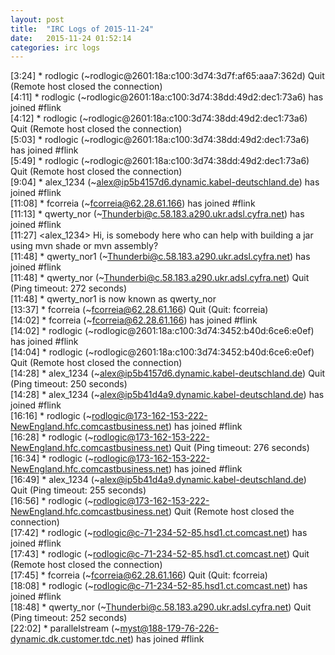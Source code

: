 ```yaml
---
layout: post
title:  "IRC Logs of 2015-11-24"
date:   2015-11-24 01:52:14
categories: irc logs
---
```

<span class="irc-date">[3:24]</span> <span class="irc-navy">* rodlogic (~rodlogic@2601:18a:c100:3d74:3d7f:af65:aaa7:362d) Quit (Remote host closed the connection)</span><br />
<span class="irc-date">[4:11]</span> <span class="irc-green">* rodlogic (~rodlogic@2601:18a:c100:3d74:38dd:49d2:dec1:73a6) has joined #flink</span><br />
<span class="irc-date">[4:12]</span> <span class="irc-navy">* rodlogic (~rodlogic@2601:18a:c100:3d74:38dd:49d2:dec1:73a6) Quit (Remote host closed the connection)</span><br />
<span class="irc-date">[5:03]</span> <span class="irc-green">* rodlogic (~rodlogic@2601:18a:c100:3d74:38dd:49d2:dec1:73a6) has joined #flink</span><br />
<span class="irc-date">[5:49]</span> <span class="irc-navy">* rodlogic (~rodlogic@2601:18a:c100:3d74:38dd:49d2:dec1:73a6) Quit (Remote host closed the connection)</span><br />
<span class="irc-date">[9:04]</span> <span class="irc-green">* alex_1234 (~alex@ip5b4157d6.dynamic.kabel-deutschland.de) has joined #flink</span><br />
<span class="irc-date">[11:08]</span> <span class="irc-green">* fcorreia (~fcorreia@62.28.61.166) has joined #flink</span><br />
<span class="irc-date">[11:13]</span> <span class="irc-green">* qwerty_nor (~Thunderbi@c.58.183.a290.ukr.adsl.cyfra.net) has joined #flink</span><br />
<span class="irc-date">[11:27]</span> <span class="irc-black">&lt;alex_1234&gt; Hi, is somebody here who can help with building a jar using mvn shade or mvn assembly?</span><br />
<span class="irc-date">[11:48]</span> <span class="irc-green">* qwerty_nor1 (~Thunderbi@c.58.183.a290.ukr.adsl.cyfra.net) has joined #flink</span><br />
<span class="irc-date">[11:48]</span> <span class="irc-navy">* qwerty_nor (~Thunderbi@c.58.183.a290.ukr.adsl.cyfra.net) Quit (Ping timeout: 272 seconds)</span><br />
<span class="irc-date">[11:48]</span> <span class="irc-green">* qwerty_nor1 is now known as qwerty_nor</span><br />
<span class="irc-date">[13:37]</span> <span class="irc-navy">* fcorreia (~fcorreia@62.28.61.166) Quit (Quit: fcorreia)</span><br />
<span class="irc-date">[14:02]</span> <span class="irc-green">* fcorreia (~fcorreia@62.28.61.166) has joined #flink</span><br />
<span class="irc-date">[14:02]</span> <span class="irc-green">* rodlogic (~rodlogic@2601:18a:c100:3d74:3452:b40d:6ce6:e0ef) has joined #flink</span><br />
<span class="irc-date">[14:04]</span> <span class="irc-navy">* rodlogic (~rodlogic@2601:18a:c100:3d74:3452:b40d:6ce6:e0ef) Quit (Remote host closed the connection)</span><br />
<span class="irc-date">[14:28]</span> <span class="irc-navy">* alex_1234 (~alex@ip5b4157d6.dynamic.kabel-deutschland.de) Quit (Ping timeout: 250 seconds)</span><br />
<span class="irc-date">[14:28]</span> <span class="irc-green">* alex_1234 (~alex@ip5b41d4a9.dynamic.kabel-deutschland.de) has joined #flink</span><br />
<span class="irc-date">[16:16]</span> <span class="irc-green">* rodlogic (~rodlogic@173-162-153-222-NewEngland.hfc.comcastbusiness.net) has joined #flink</span><br />
<span class="irc-date">[16:28]</span> <span class="irc-navy">* rodlogic (~rodlogic@173-162-153-222-NewEngland.hfc.comcastbusiness.net) Quit (Ping timeout: 276 seconds)</span><br />
<span class="irc-date">[16:34]</span> <span class="irc-green">* rodlogic (~rodlogic@173-162-153-222-NewEngland.hfc.comcastbusiness.net) has joined #flink</span><br />
<span class="irc-date">[16:49]</span> <span class="irc-navy">* alex_1234 (~alex@ip5b41d4a9.dynamic.kabel-deutschland.de) Quit (Ping timeout: 255 seconds)</span><br />
<span class="irc-date">[16:56]</span> <span class="irc-navy">* rodlogic (~rodlogic@173-162-153-222-NewEngland.hfc.comcastbusiness.net) Quit (Remote host closed the connection)</span><br />
<span class="irc-date">[17:42]</span> <span class="irc-green">* rodlogic (~rodlogic@c-71-234-52-85.hsd1.ct.comcast.net) has joined #flink</span><br />
<span class="irc-date">[17:43]</span> <span class="irc-navy">* rodlogic (~rodlogic@c-71-234-52-85.hsd1.ct.comcast.net) Quit (Remote host closed the connection)</span><br />
<span class="irc-date">[17:45]</span> <span class="irc-navy">* fcorreia (~fcorreia@62.28.61.166) Quit (Quit: fcorreia)</span><br />
<span class="irc-date">[18:08]</span> <span class="irc-green">* rodlogic (~rodlogic@c-71-234-52-85.hsd1.ct.comcast.net) has joined #flink</span><br />
<span class="irc-date">[18:48]</span> <span class="irc-navy">* qwerty_nor (~Thunderbi@c.58.183.a290.ukr.adsl.cyfra.net) Quit (Ping timeout: 252 seconds)</span><br />
<span class="irc-date">[22:02]</span> <span class="irc-green">* parallelstream (~myst@188-179-76-226-dynamic.dk.customer.tdc.net) has joined #flink</span><br />
